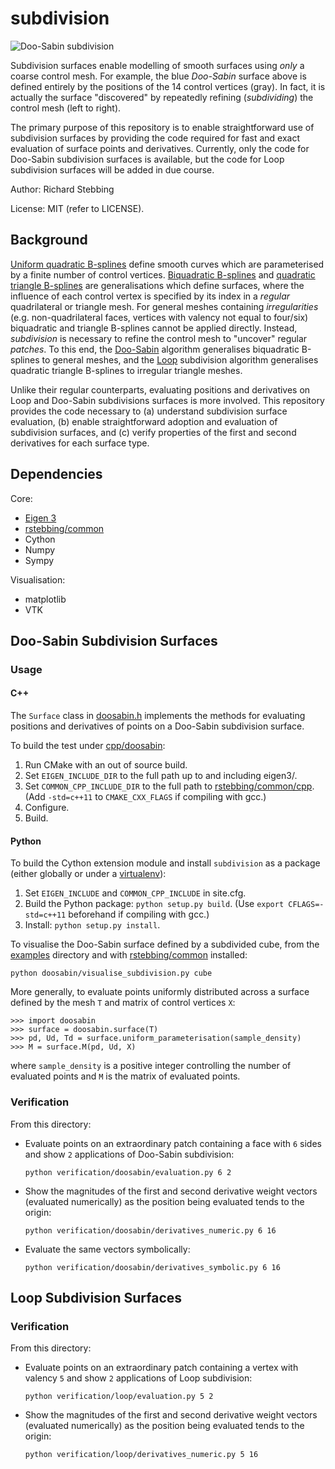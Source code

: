 subdivision
===========

![Doo-Sabin subdivision](https://github.com/rstebbing/subdivision/raw/master/README.png)

Subdivision surfaces enable modelling of smooth surfaces using _only_ a coarse control mesh.
For example, the blue _Doo-Sabin_ surface above is defined entirely by the positions of the 14 control vertices (gray).
In fact, it is actually the surface "discovered" by repeatedly refining (_subdividing_) the control mesh (left to right).

The primary purpose of this repository is to enable straightforward use of subdivision surfaces by providing the code required for fast and exact evaluation of surface points and derivatives.
Currently, only the code for Doo-Sabin subdivision surfaces is available, but the code for Loop subdivision surfaces will be added in due course.

Author: Richard Stebbing

License: MIT (refer to LICENSE).

Background
----------
[Uniform quadratic B-splines][2] define smooth curves which are parameterised by a finite number of control vertices.
[Biquadratic B-splines][3] and [quadratic triangle B-splines][1] are generalisations which define surfaces, where the influence of each control vertex is specified by its index in a _regular_ quadrilateral or triangle mesh.
For general meshes containing _irregularities_ (e.g. non-quadrilateral faces, vertices with valency not equal to four/six) biquadratic and triangle B-splines cannot be applied directly.
Instead, _subdivision_ is necessary to refine the control mesh to "uncover" regular _patches_.
To this end, the [Doo-Sabin][5] algorithm generalises biquadratic B-splines to general meshes, and the [Loop][4] subdivision algorithm generalises quadratic triangle B-splines to irregular triangle meshes.

Unlike their regular counterparts, evaluating positions and derivatives on Loop and Doo-Sabin subdivisions surfaces is more involved.
This repository provides the code necessary to (a) understand subdivision surface evaluation, (b) enable straightforward adoption and evaluation of subdivision surfaces, and (c) verify properties of the first and second derivatives for each surface type.

Dependencies
------------
Core:
* [Eigen 3][6]
* [rstebbing/common][7]
* Cython
* Numpy
* Sympy

Visualisation:
* matplotlib
* VTK

Doo-Sabin Subdivision Surfaces
------------------------------
### Usage
#### C++
The `Surface` class in [doosabin.h](cpp/doosabin/include/doosabin.h) implements the methods for evaluating positions and derivatives of points on a Doo-Sabin subdivision surface.

To build the test under [cpp/doosabin](cpp/doosabin):

1. Run CMake with an out of source build.
2. Set `EIGEN_INCLUDE_DIR` to the full path up to and including eigen3/.
3. Set `COMMON_CPP_INCLUDE_DIR` to the full path to [rstebbing/common/cpp](https://github.com/rstebbing/common/tree/master/cpp).
(Add `-std=c++11` to `CMAKE_CXX_FLAGS` if compiling with gcc.)
4. Configure.
5. Build.

#### Python
To build the Cython extension module and install `subdivision` as a package (either globally or under a [virtualenv](http://docs.python-guide.org/en/latest/dev/virtualenvs)):

1. Set `EIGEN_INCLUDE` and `COMMON_CPP_INCLUDE` in site.cfg.
2. Build the Python package: `python setup.py build`.
(Use `export CFLAGS=-std=c++11` beforehand if compiling with gcc.)
3. Install: `python setup.py install`.

To visualise the Doo-Sabin surface defined by a subdivided cube, from the [examples](examples) directory and with [rstebbing/common](https://github.com/rstebbing/common/tree/master) installed:
```
python doosabin/visualise_subdivision.py cube
```

More generally, to evaluate points uniformly distributed across a surface defined by the mesh `T` and matrix of control vertices `X`:
```
>>> import doosabin
>>> surface = doosabin.surface(T)
>>> pd, Ud, Td = surface.uniform_parameterisation(sample_density)
>>> M = surface.M(pd, Ud, X)
```
where `sample_density` is a positive integer controlling the number of evaluated points and `M` is the matrix of evaluated points.

### Verification
From this directory:

- Evaluate points on an extraordinary patch containing a face with `6` sides and show `2` applications of Doo-Sabin subdivision:
  ```
  python verification/doosabin/evaluation.py 6 2
  ```

- Show the magnitudes of the first and second derivative weight vectors (evaluated numerically) as the position being evaluated tends to the origin:
  ```
  python verification/doosabin/derivatives_numeric.py 6 16
  ```

- Evaluate the same vectors symbolically:
  ```
  python verification/doosabin/derivatives_symbolic.py 6 16
  ```

Loop Subdivision Surfaces
-------------------------
### Verification
From this directory:
- Evaluate points on an extraordinary patch containing a vertex with valency `5` and show `2` applications of Loop subdivision:
  ```
  python verification/loop/evaluation.py 5 2
  ```

- Show the magnitudes of the first and second derivative weight vectors (evaluated numerically) as the position being evaluated tends to the origin:
  ```
  python verification/loop/derivatives_numeric.py 5 16
  ```

[1]: http://www.cs.cmu.edu/afs/cs/user/glmiller/public/computational-geometry/15-852-F12/RelatedWork/Loop-by-Stam.pdf
[2]: http://graphics.cs.ucdavis.edu/education/CAGDNotes/CAGDNotes/Quadratic-B-Spline-Curve-Refinement/Quadratic-B-Spline-Curve-Refinement.html
[3]: http://graphics.cs.ucdavis.edu/education/CAGDNotes/CAGDNotes/Quadratic-B-Spline-Surface-Refinement/Quadratic-B-Spline-Surface-Refinement.html
[4]: http://research.microsoft.com/en-us/um/people/cloop/thesis.pdf
[5]: http://www.cs.caltech.edu/~cs175/cs175-02/resources/DS.pdf
[6]: http://eigen.tuxfamily.org
[7]: http://github.com/rstebbing/common
